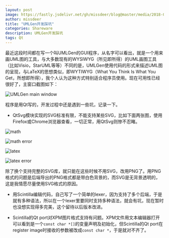 ```yaml
---
layout: post
image: https://fastly.jsdelivr.net/gh/missdeer/blog@master/media/2018-03-31/mainwindow2.png
author: missdeer
title: "UMLGen开发踩坑"
categories: Shareware
description: UMLGen开发踩坑
tags: Qt
---
```


最近这段时间都在写一个叫UMLGen的GUI程序，从名字可以看出，就是一个用来画UML图的工具，与大多数现有的WYSIWYG（所见即所得）的UML画图工具（比如Visio，StarUML等等）不同的是，UMLGen使用代码的形式来描述UML图的呈现，与LaTeX的思想类似，即WYTIWYG（What You Think Is What You Get，所想即所得），我个人认为这种方式特别适合程序员使用。现在可用性已经很好了，主窗口截图如下：

![UMLGen main window](https://fastly.jsdelivr.net/gh/missdeer/blog@master/media/2018-03-31/mainwindow2.png)

程序是用Qt写的，开发过程中还是遇到一些坑，记录一下。

* QtSvg模块实现的SVG标准有限，不能支持某些SVG，比如下面两张图，使用Firefox或Chrome浏览器查看，一切正常，用QtSvg则惨不忍睹。

![math](https://fastly.jsdelivr.net/gh/missdeer/blog@master/media/2018-03-31/math.svg)

![math error](https://fastly.jsdelivr.net/gh/missdeer/blog@master/media/2018-03-31/math-error.png)

![latex](https://fastly.jsdelivr.net/gh/missdeer/blog@master/media/2018-03-31/latex.svg)

![latex error](https://fastly.jsdelivr.net/gh/missdeer/blog@master/media/2018-03-31/latex-error.png)

除了换个支持完整的SVG库，就只能在这些时候不用SVG，改用PNG了。用PNG格式的问题是后端导出的PNG格式都是带白色背景的，而SVG是无背景透明的，这是我情愿尽量使用SVG格式的原因。

* 用Scintilla编辑代码，自己写了一个简单的lexer，因为支持了多个后端，于是就有多种语法，所以在一个lexer里要同时支持多种语法，就会有坑，现在暂时也没想实现得多完美，这个留待以后版本改进。

* Scintilla的Qt port对XPM图片格式支持有问题。XPM文件用文本编辑器打开可以看到是一个`const char *[]`的变量声明及初始化，但Scintilla的Qt port在register image时接收的参数被改成`const char *`，于是就对不齐了。